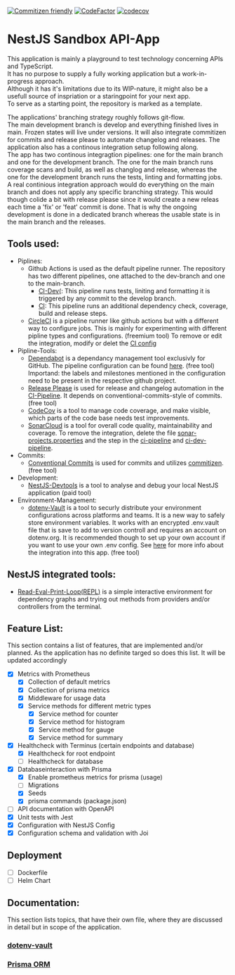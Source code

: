 [![Commitizen friendly](https://img.shields.io/badge/commitizen-friendly-brightgreen.svg)](http://commitizen.github.io/cz-cli/)
[![CodeFactor](https://www.codefactor.io/repository/github/noctua84/nestjs-sandbox/badge)](https://www.codefactor.io/repository/github/noctua84/nestjs-sandbox)
[![codecov](https://codecov.io/gh/noctua84/NestJS-Sandbox/graph/badge.svg?token=JZMjRX3oRi)](https://codecov.io/gh/noctua84/NestJS-Sandbox)
  
# NestJS Sandbox API-App
This application is mainly a playground to test technology concerning APIs and TypeScript.  
It has no purpose to supply a fully working application but a work-in-progress approach.  
Although it has it's limitations due to its WIP-nature, it might also be a usefull source of inspriation or a staringpoint for your next app.  
To serve as a starting point, the repository is marked as a template.
  
The applications' branching strategy roughly follows git-flow.  
The main development branch is develop and everything finished lives in main. Frozen states will live under versions. It will also integrate commitizen for commits and release please to automate changelog and releases. The application also has a continous integration setup following along.  
The app has two continous integragtion pipelines: one for the main branch and one for the development branch. The one for the main branch runs coverage scans and build, as well as changlog and release, whereas the one for the development branch runs the tests, linting and formatting jobs.  
A real continious integration approach would do everything on the main branch and does not apply any specific branching strategy. This would though colide a bit with release please since it would create a new releas each time a 'fix' or 'feat' commit is done. That is why the ongoing development is done in a dedicated branch whereas the usable state is in the main branch and the releases. 

## Tools used:
- Piplines:
  - Github Actions is used as the default pipeline runner. The repository has two different pipelines, one attached to the dev-branch and one to the main-branch.
    - [CI-Dev(](./.github/workflows/ci-dev.yml): This pipeline runs tests, liniting and formatting it is triggered by any commit to the develop branch.
    - [CI](./.github/workflows/ci.yml): This pipeline runs an additional dependency check, coverage, build and release steps.  
  - [CircleCI](https://www.circleci.com) is a pipeline runner like github actions but with a different way to configure jobs. This is mainly for experimenting with different pipline types and configurations. (freemium tool) To remove or edit the integration, modify or delet the [CI config](./.circleci/config.yml)
- Pipline-Tools:
    - [Dependabot](https://github.com/dependabot) is a dependancy management tool exclusivly for GitHub. The pipeline configuration can be found [here](./.github/dependabot.yml). (free tool)  
    Importand: the labels and milestones mentioned in the configuration need to be present in the respective github project.
    - [Release Please](https://github.com/googleapis/release-please) is used for release and changelog automation in the [CI-Pipeline](./.github/workflows/ci.yml). It depends on conventional-commits-style of commits. (free tool)
    - [CodeCov](https://codecov.io) is a tool to manage code coverage, and make visible, which parts of the code base needs test improvements.
    - [SonarCloud](https://sonarcloud.io) is a tool for overall code quality, maintainability and coverage. To remove the integration, delete the file [sonar-projects.properties](./sonar-project.properties) and the step in the [ci-pipeline](./.github/workflows/ci.yml) and [ci-dev-pipeline](./.github/workflows/ci-dev.yml).
- Commits:
    - [Conventional Commits](https://www.conventionalcommits.org/en/v1.0.0/) is used for commits and utilizes [commitizen](https://github.com/commitizen/cz-cli). (free tool)
- Development:
    - [NestJS-Devtools](devtools.nestjs.com) is a tool to analyse and debug your local NestJS application (paid tool)
- Environment-Management:
    - [dotenv-Vault](https://www.dotenv.org/docs) is a tool to securly distribute your environment configurations across platforms and teams. It is a new way to safely store environment variables. It works with an encrypted .env.vault file that is save to add to version controll and requires an account on dotenv.org. It is recommended though to set up your own account if you want to use your own .env config. See [here](#dotenv-vault) for more info about the integration into this app. (free tool)

## NestJS integrated tools:
- [Read-Eval-Print-Loop(REPL)](docs.nestjs.com/recipes/repl) is a simple interactive environment for dependency graphs and trying out methods from providers and/or controllers from the terminal.

## Feature List:
This section contains a list of features, that are implemented and/or planned. As the application has no definite targed so does this list. It will be updated accordingly
- [x] Metrics with Prometheus
  - [x] Collection of default metrics
  - [x] Collection of prisma metrics
  - [x] Middleware for usage data
  - [x] Service methods for different metric types
    - [x] Service method for counter
    - [x] Service method for histogram
    - [x] Service method for gauge
    - [x] Service method for summary
- [x] Healthcheck with Terminus (certain endpoints and database)
  - [x] Healthcheck for root endpoint
  - [ ] Healthcheck for database
- [x] Databaseinteraction with Prisma
  - [x] Enable prometheus metrics for prisma (usage)
  - [ ] Migrations
  - [x] Seeds
  - [x] prisma commands (package.json)
- [ ] API documentation with OpenAPI
- [x] Unit tests with Jest
- [x] Configuration with NestJS Config
- [x] Configuration schema and validation with Joi

## Deployment
- [ ] Dockerfile
- [ ] Helm Chart

## Documentation:
This section lists topics, that have their own file, where they are discussed in detail but in scope of the application.  
  
### [dotenv-vault](./documentation/dotenv-vault.md)
### [Prisma ORM](./documentation/prisma-orm.md)

